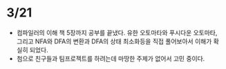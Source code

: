 # 3/21

- 컴파일러의 이해 책 5장까지 공부를 끝냈다. 유한 오토마타와 푸시다운 오토마타, 그리고 NFA와 DFA의 변환과 DFA의 상태 최소화등을 직접 풀어보아서 이해가 확실히 되었다.
- 첨으로 친구들과 팀프로젝트를 하려는데 마땅한 주제가 없어서 고민 중이다.

